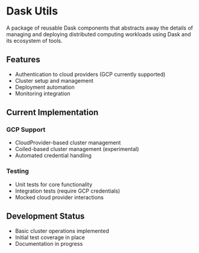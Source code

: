 # Dask Utils

A package of reusable Dask components that abstracts away the details of managing and deploying distributed computing workloads using Dask and its ecosystem of tools.

## Features

- Authentication to cloud providers (GCP currently supported)
- Cluster setup and management
- Deployment automation
- Monitoring integration

## Current Implementation

### GCP Support

- CloudProvider-based cluster management
- Coiled-based cluster management (experimental)
- Automated credential handling

### Testing

- Unit tests for core functionality
- Integration tests (require GCP credentials)
- Mocked cloud provider interactions

## Development Status

- Basic cluster operations implemented
- Initial test coverage in place
- Documentation in progress
